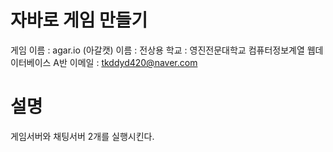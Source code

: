 # 자바로 게임 만들기
게임 이름 : agar.io (아갈캣)
이름 : 전상용
학교 : 영진전문대학교 컴퓨터정보계열 웹데이터베이스 A반
이메일 : tkddyd420@naver.com


# 설명
게임서버와 채팅서버 2개를 실행시킨다.

